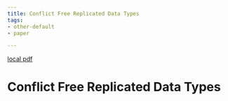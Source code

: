 ```yaml
---
title: Conflict Free Replicated Data Types
tags:
- other-default
- paper

---
```


[local pdf](../../../pdfs/conflict-free-replicated-data-types.pdf)

# Conflict Free Replicated Data Types
